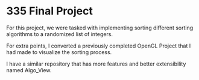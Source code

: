 # 335 Final Project

For this project, we were tasked with implementing sorting different sorting algorithms to a randomized list of integers. 

For extra points, I converted a previously completed OpenGL Project that I had made to visualize the sorting process. 

I have a similar repository that has more features and better extensibility named Algo_View. 
